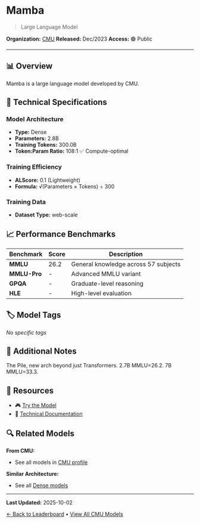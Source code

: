 # Mamba

> Large Language Model

**Organization:** [CMU](../../labs/cmu.md)
**Released:** Dec/2023
**Access:** 🟢 Public

---

## 📊 Overview

Mamba is a large language model developed by CMU.

## 🔧 Technical Specifications

### Model Architecture
- **Type:** Dense
- **Parameters:** 2.8B
- **Training Tokens:** 300.0B
- **Token:Param Ratio:** 108:1 ✅ Compute-optimal

### Training Efficiency
- **ALScore:** 0.1 (Lightweight)
- **Formula:** √(Parameters × Tokens) ÷ 300

### Training Data
- **Dataset Type:** web-scale

## 📈 Performance Benchmarks

| Benchmark | Score | Description |
|-----------|-------|-------------|
| **MMLU** | 26.2 | General knowledge across 57 subjects |
| **MMLU-Pro** | - | Advanced MMLU variant |
| **GPQA** | - | Graduate-level reasoning |
| **HLE** | - | High-level evaluation |

## 🏷️ Model Tags

_No specific tags_

## 📝 Additional Notes

The Pile, new arch beyond just Transformers. 2.7B MMLU=26.2. 7B MMLU=33.3.

## 🔗 Resources

- 🎮 [Try the Model](https://huggingface.co/havenhq/mamba-chat)
- 📄 [Technical Documentation](https://arxiv.org/abs/2312.00752)

## 🔍 Related Models

**From CMU:**
- See all models in [CMU profile](../../labs/cmu.md)

**Similar Architecture:**
- See all [Dense models](../../architectures/dense.md)

---

**Last Updated:** 2025-10-02

[← Back to Leaderboard](../../README.md) • [View All CMU Models](../../labs/cmu.md)
